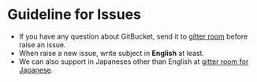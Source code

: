 # Guideline for Issues

- If you have any question about GitBucket, send it to [gitter room](https://gitter.im/gitbucket/gitbucket) before raise an issue.
- When raise a new issue, write subject in **English** at least.
- We can also support in Japaneses other than English at [gitter room for Japanese](https://gitter.im/gitbucket/gitbucket_ja).
